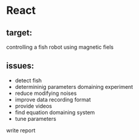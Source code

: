 # React

## target:
  controlling a fish robot using magnetic fiels
  
## issues:
  * detect fish
  * determininig parameters domaining experiment
  * reduce modifying noises
  * improve data recording format
  * provide videos
  * find equation domaining system
  * tune parameters
  
  write report
